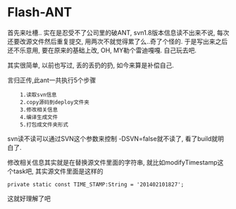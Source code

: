 Flash-ANT
=========

首先来吐槽..
实在是忍受不了公司里的破ANT, svn1.8版本信息读不出来不说, 每次还要改源文件然后重复提交, 用两次不就觉得累了么..奇了个怪的.
于是写出来之后还不乐意用, 要在原来的基础上改, OH, MY勒个雷迪嘎嘎. 自己玩去吧.

其实很简单, 以前也写过, 丢的丢扔的扔, 如今来算是补偿自己.

言归正传,此ant一共执行5个步骤
    
        1.读取svn信息
        2.copy源码到deploy文件夹
        3.修改相关信息
        4.编译生成文件
        5.打包成文件夹形式
    
svn读不读可以通过SVN这个参数来控制 -DSVN=false就不读了, 看了build就明白了.

修改相关信息其实就是在替换源文件里面的字符串, 就比如modifyTimestamp这个task吧, 其实源文件里面是这样的
    
    private static const TIME_STAMP:String = '201402101827';
    
这就好理解了吧
